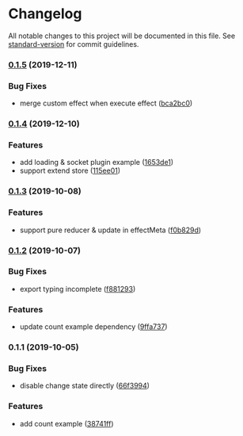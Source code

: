 # Changelog

All notable changes to this project will be documented in this file. See [standard-version](https://github.com/conventional-changelog/standard-version) for commit guidelines.

### [0.1.5](https://github.com/daskyrk/cube-state/compare/v0.1.4...v0.1.5) (2019-12-11)


### Bug Fixes

* merge custom effect when execute effect ([bca2bc0](https://github.com/daskyrk/cube-state/commit/bca2bc0))

### [0.1.4](https://github.com/daskyrk/cube-state/compare/v0.1.3...v0.1.4) (2019-12-10)


### Features

* add loading & socket plugin example ([1653de1](https://github.com/daskyrk/cube-state/commit/1653de1))
* support extend store ([115ee01](https://github.com/daskyrk/cube-state/commit/115ee01))

### [0.1.3](https://github.com/daskyrk/cube-state/compare/v0.1.2...v0.1.3) (2019-10-08)


### Features

* support pure reducer & update in effectMeta ([f0b829d](https://github.com/daskyrk/cube-state/commit/f0b829d))

### [0.1.2](https://github.com/daskyrk/cube-state/compare/v0.1.1...v0.1.2) (2019-10-07)


### Bug Fixes

* export typing incomplete ([f881293](https://github.com/daskyrk/cube-state/commit/f881293))


### Features

* update count example dependency ([9ffa737](https://github.com/daskyrk/cube-state/commit/9ffa737))

### 0.1.1 (2019-10-05)


### Bug Fixes

* disable change state directly ([66f3994](https://github.com/daskyrk/cube-state/commit/66f3994))


### Features

* add count example ([38741ff](https://github.com/daskyrk/cube-state/commit/38741ff))
